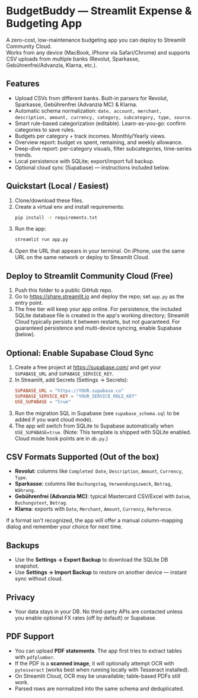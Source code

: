 # BudgetBuddy — Streamlit Expense & Budgeting App

A zero-cost, low-maintenance budgeting app you can deploy to Streamlit Community Cloud.  
Works from any device (MacBook, iPhone via Safari/Chrome) and supports CSV uploads from multiple banks (Revolut, Sparkasse, Gebührenfrei/Advanzia, Klarna, etc.).

## Features
- Upload CSVs from different banks. Built-in parsers for Revolut, Sparkasse, Gebührenfrei (Advanzia MC) & Klarna.
- Automatic schema normalization: `date, account, merchant, description, amount, currency, category, subcategory, type, source`.
- Smart rule-based categorization (editable). Learn-as-you-go: confirm categories to save rules.
- Budgets per category + track incomes. Monthly/Yearly views.
- Overview report: budget vs spent, remaining, and weekly allowance.
- Deep-dive report: per-category visuals, filter subcategories, time-series trends.
- Local persistence with SQLite; export/import full backup.
- Optional cloud sync (Supabase) — instructions included below.

## Quickstart (Local / Easiest)
1. Clone/download these files.
2. Create a virtual env and install requirements:
   ```bash
   pip install -r requirements.txt
   ```
3. Run the app:
   ```bash
   streamlit run app.py
   ```
4. Open the URL that appears in your terminal. On iPhone, use the same URL on the same network or deploy to Streamlit Cloud.

## Deploy to Streamlit Community Cloud (Free)
1. Push this folder to a public GitHub repo.
2. Go to https://share.streamlit.io and deploy the repo; set `app.py` as the entry point.
3. The free tier will keep your app online. For persistence, the included SQLite database file is created in the app's working directory;
   Streamlit Cloud typically persists it between restarts, but not guaranteed. For guaranteed persistence and multi-device syncing,
   enable Supabase (below).

## Optional: Enable Supabase Cloud Sync
1. Create a free project at https://supabase.com/ and get your `SUPABASE_URL` and `SUPABASE_SERVICE_KEY`.
2. In Streamlit, add Secrets (Settings → Secrets):
   ```toml
   SUPABASE_URL = "https://YOUR.supabase.co"
   SUPABASE_SERVICE_KEY = "YOUR_SERVICE_ROLE_KEY"
   USE_SUPABASE = "true"
   ```
3. Run the migration SQL in Supabase (see `supabase_schema.sql` to be added if you want cloud mode).
4. The app will switch from SQLite to Supabase automatically when `USE_SUPABASE=true`.
   (Note: This template is shipped with SQLite enabled. Cloud mode hook points are in `db.py`.)

## CSV Formats Supported (Out of the box)
- **Revolut**: columns like `Completed Date`, `Description`, `Amount`, `Currency`, `Type`.
- **Sparkasse**: columns like `Buchungstag`, `Verwendungszweck`, `Betrag`, `Währung`.
- **Gebührenfrei (Advanzia MC)**: typical Mastercard CSV/Excel with `Datum`, `Buchungstext`, `Betrag`.
- **Klarna**: exports with `Date`, `Merchant`, `Amount`, `Currency`, `Reference`.

If a format isn't recognized, the app will offer a manual column-mapping dialog and remember your choice for next time.

## Backups
- Use the **Settings → Export Backup** to download the SQLite DB snapshot.
- Use **Settings → Import Backup** to restore on another device — instant sync without cloud.

## Privacy
- Your data stays in your DB. No third-party APIs are contacted unless you enable optional FX rates (off by default) or Supabase.

## PDF Support
- You can upload **PDF statements**. The app first tries to extract tables with `pdfplumber`.
- If the PDF is a **scanned image**, it will optionally attempt OCR with `pytesseract` (works best when running locally with Tesseract installed).
- On Streamlit Cloud, OCR may be unavailable; table-based PDFs still work.
- Parsed rows are normalized into the same schema and deduplicated.
